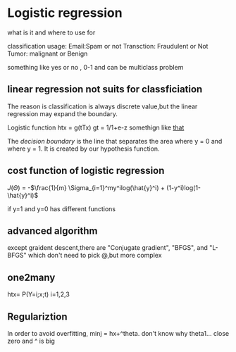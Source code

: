 # Logistic regression

what is it and where to use for

classification usage:
Email:Spam or not
Transction: Fraudulent or Not
Tumor: malignant or Benign

something like yes or no , 0-1 and can be multiclass problem


## linear regression not suits for classficiation

The reason is classification is always discrete value,but the linear regression may expand the boundary.

Logistic function  htx = g(tTx) 
gt = 1/1+e-z
somethign like [that](https://www.coursera.org/learn/machine-learning-course/supplement/AqSH6/hypothesis-representation)

The *decision boundary* is the line that separates the area where y = 0 and where y = 1. It is created by our hypothesis function.


## cost function of logistic regression

$J(\Theta)$ = -$\frac{1}{m} \Sigma_{i=1}^my^ilog(\hat{y}^i) + (1-y^i)log(1-\hat{y}^i)$

if y=1 and y=0 has different functions

## advanced algorithm
 except graident descent,there are "Conjugate gradient", "BFGS", and "L-BFGS" which don't need to pick @,but more complex


## one2many
htx= P(Y=i;x;t) i=1,2,3


## Regulariztion

In order to avoid overfitting, 
minj = hx+^theta. don't know why theta1... close zero and ^ is big
